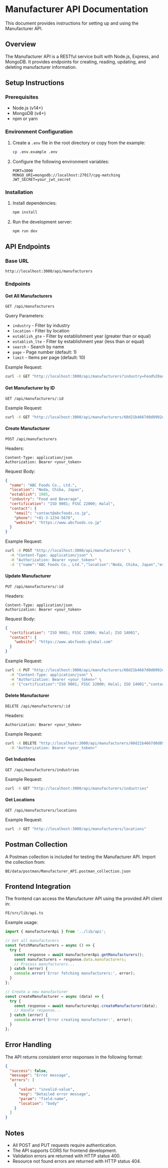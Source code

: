 # Manufacturer API Documentation

This document provides instructions for setting up and using the Manufacturer API.

## Overview

The Manufacturer API is a RESTful service built with Node.js, Express, and MongoDB. It provides endpoints for creating, reading, updating, and deleting manufacturer information.

## Setup Instructions

### Prerequisites

- Node.js (v14+)
- MongoDB (v4+)
- npm or yarn

### Environment Configuration

1. Create a `.env` file in the root directory or copy from the example:
   ```bash
   cp .env.example .env
   ```

2. Configure the following environment variables:
   ```
   PORT=3000
   MONGO_URI=mongodb://localhost:27017/cpg-matching
   JWT_SECRET=your_jwt_secret
   ```

### Installation

1. Install dependencies:
   ```bash
   npm install
   ```

2. Run the development server:
   ```bash
   npm run dev
   ```

## API Endpoints

### Base URL

```
http://localhost:3000/api/manufacturers
```

### Endpoints

#### Get All Manufacturers
```
GET /api/manufacturers
```

Query Parameters:
- `industry` - Filter by industry
- `location` - Filter by location
- `establish_gte` - Filter by establishment year (greater than or equal)
- `establish_lte` - Filter by establishment year (less than or equal)
- `search` - Search by name
- `page` - Page number (default: 1)
- `limit` - Items per page (default: 10)

Example Request:
```bash
curl -X GET "http://localhost:3000/api/manufacturers?industry=Food%20and%20Beverage&page=1&limit=10"
```

#### Get Manufacturer by ID
```
GET /api/manufacturers/:id
```

Example Request:
```bash
curl -X GET "http://localhost:3000/api/manufacturers/60d21b4667d0d8992e610c85"
```

#### Create Manufacturer
```
POST /api/manufacturers
```

Headers:
```
Content-Type: application/json
Authorization: Bearer <your_token>
```

Request Body:
```json
{
  "name": "ABC Foods Co., Ltd.",
  "location": "Noda, Chiba, Japan",
  "establish": 1985,
  "industry": "Food and Beverage",
  "certification": "ISO 9001; FSSC 22000; Halal",
  "contact": {
    "email": "contact@abcfoods.co.jp",
    "phone": "+81-3-1234-5678",
    "website": "https://www.abcfoods.co.jp"
  }
}
```

Example Request:
```bash
curl -X POST "http://localhost:3000/api/manufacturers" \
  -H "Content-Type: application/json" \
  -H "Authorization: Bearer <your_token>" \
  -d '{"name":"ABC Foods Co., Ltd.","location":"Noda, Chiba, Japan","establish":1985,"industry":"Food and Beverage","certification":"ISO 9001; FSSC 22000; Halal","contact":{"email":"contact@abcfoods.co.jp","phone":"+81-3-1234-5678","website":"https://www.abcfoods.co.jp"}}'
```

#### Update Manufacturer
```
PUT /api/manufacturers/:id
```

Headers:
```
Content-Type: application/json
Authorization: Bearer <your_token>
```

Request Body:
```json
{
  "certification": "ISO 9001; FSSC 22000; Halal; ISO 14001",
  "contact": {
    "website": "https://www.abcfoods-global.com"
  }
}
```

Example Request:
```bash
curl -X PUT "http://localhost:3000/api/manufacturers/60d21b4667d0d8992e610c85" \
  -H "Content-Type: application/json" \
  -H "Authorization: Bearer <your_token>" \
  -d '{"certification":"ISO 9001; FSSC 22000; Halal; ISO 14001","contact":{"website":"https://www.abcfoods-global.com"}}'
```

#### Delete Manufacturer
```
DELETE /api/manufacturers/:id
```

Headers:
```
Authorization: Bearer <your_token>
```

Example Request:
```bash
curl -X DELETE "http://localhost:3000/api/manufacturers/60d21b4667d0d8992e610c85" \
  -H "Authorization: Bearer <your_token>"
```

#### Get Industries
```
GET /api/manufacturers/industries
```

Example Request:
```bash
curl -X GET "http://localhost:3000/api/manufacturers/industries"
```

#### Get Locations
```
GET /api/manufacturers/locations
```

Example Request:
```bash
curl -X GET "http://localhost:3000/api/manufacturers/locations"
```

## Postman Collection

A Postman collection is included for testing the Manufacturer API. Import the collection from:

```
BE/data/postman/Manufacturer_API.postman_collection.json
```

## Frontend Integration

The frontend can access the Manufacturer API using the provided API client in:

```
FE/src/lib/api.ts
```

Example usage:
```typescript
import { manufacturerApi } from '../lib/api';

// Get all manufacturers
const fetchManufacturers = async () => {
  try {
    const response = await manufacturerApi.getManufacturers();
    const manufacturers = response.data.manufacturers;
    // Process manufacturers...
  } catch (error) {
    console.error('Error fetching manufacturers:', error);
  }
};

// Create a new manufacturer
const createManufacturer = async (data) => {
  try {
    const response = await manufacturerApi.createManufacturer(data);
    // Handle response...
  } catch (error) {
    console.error('Error creating manufacturer:', error);
  }
};
```

## Error Handling

The API returns consistent error responses in the following format:

```json
{
  "success": false,
  "message": "Error message",
  "errors": [
    {
      "value": "invalid-value",
      "msg": "Detailed error message",
      "param": "field-name",
      "location": "body"
    }
  ]
}
```

## Notes

- All POST and PUT requests require authentication.
- The API supports CORS for frontend development.
- Validation errors are returned with HTTP status 400.
- Resource not found errors are returned with HTTP status 404. 
